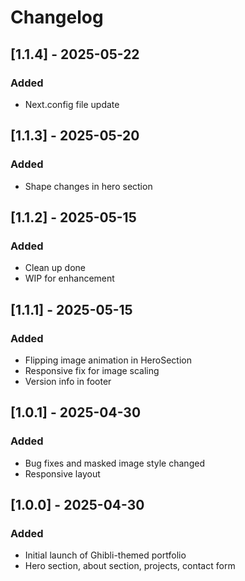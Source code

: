 # Changelog

## [1.1.4] - 2025-05-22
### Added
- Next.config file update

## [1.1.3] - 2025-05-20
### Added
- Shape changes in hero section

## [1.1.2] - 2025-05-15
### Added
- Clean up done
- WIP for enhancement

## [1.1.1] - 2025-05-15
### Added
- Flipping image animation in HeroSection
- Responsive fix for image scaling
- Version info in footer

## [1.0.1] - 2025-04-30
### Added
- Bug fixes and masked image style changed
- Responsive layout

## [1.0.0] - 2025-04-30
### Added
- Initial launch of Ghibli-themed portfolio
- Hero section, about section, projects, contact form
